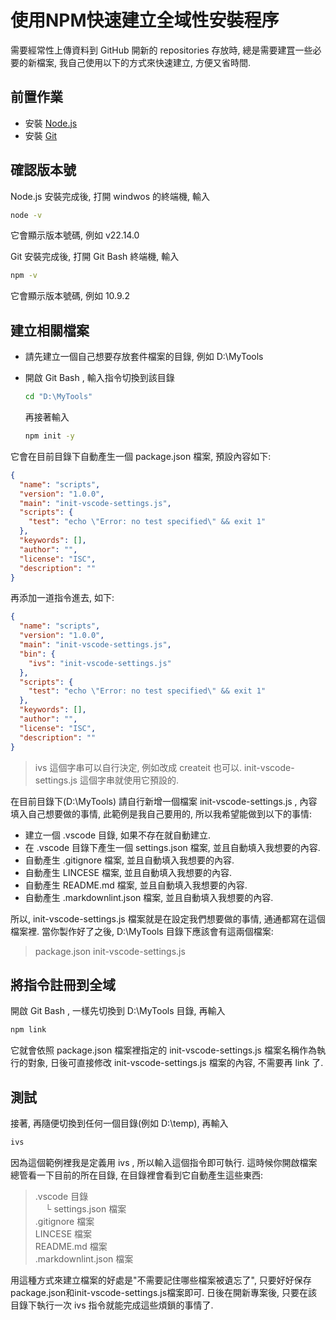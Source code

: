 # 使用NPM快速建立全域性安裝程序

需要經常性上傳資料到 GitHub 開新的 repositories 存放時, 總是需要建罝一些必要的新檔案, 我自己使用以下的方式來快速建立, 方便又省時間.

## 前置作業

- 安裝 [Node.js](https://nodejs.org/zh-tw)
- 安裝 [Git](https://git-scm.com/downloads)

## 確認版本號

Node.js 安裝完成後, 打開 windwos 的終端機, 輸入

```bash
node -v
```

它會顯示版本號碼, 例如 v22.14.0

Git 安裝完成後, 打開 Git Bash 終端機, 輸入

``` bash
npm -v
```

它會顯示版本號碼, 例如 10.9.2

## 建立相關檔案

- 請先建立一個自己想要存放套件檔案的目錄, 例如 D:\MyTools
- 開啟 Git Bash , 輸入指令切換到該目錄

  ``` bash
  cd "D:\MyTools"
  ```

  再接著輸入

  ``` bash
  npm init -y
  ```

它會在目前目錄下自動產生一個 package.json 檔案, 預設內容如下:

``` json
{
  "name": "scripts",
  "version": "1.0.0",
  "main": "init-vscode-settings.js",
  "scripts": {
    "test": "echo \"Error: no test specified\" && exit 1"
  },
  "keywords": [],
  "author": "",
  "license": "ISC",
  "description": ""
}
```

再添加一道指令進去, 如下:

``` json
{
  "name": "scripts",
  "version": "1.0.0",
  "main": "init-vscode-settings.js",
  "bin": {
    "ivs": "init-vscode-settings.js"
  },
  "scripts": {
    "test": "echo \"Error: no test specified\" && exit 1"
  },
  "keywords": [],
  "author": "",
  "license": "ISC",
  "description": ""
}

```

>ivs 這個字串可以自行決定, 例如改成 createit 也可以.
>init-vscode-settings.js 這個字串就使用它預設的.

在目前目錄下(D:\MyTools) 請自行新增一個檔案 init-vscode-settings.js , 內容填入自己想要做的事情, 此範例是我自己要用的, 所以我希望能做到以下的事情:

- 建立一個 .vscode 目錄, 如果不存在就自動建立.
- 在 .vscode 目錄下產生一個 settings.json 檔案, 並且自動填入我想要的內容.
- 自動產生 .gitignore 檔案, 並且自動填入我想要的內容.
- 自動產生 LINCESE 檔案, 並且自動填入我想要的內容.
- 自動產生 README.md 檔案, 並且自動填入我想要的內容.
- 自動產生 .markdownlint.json 檔案, 並且自動填入我想要的內容.

所以, init-vscode-settings.js 檔案就是在設定我們想要做的事情, 通通都寫在這個檔案裡.
當你製作好了之後, D:\MyTools 目錄下應該會有這兩個檔案:

> package.json
> init-vscode-settings.js

## 將指令註冊到全域

開啟 Git Bash , 一樣先切換到 D:\MyTools 目錄, 再輸入

``` bash
npm link
```

它就會依照 package.json 檔案裡指定的 init-vscode-settings.js 檔案名稱作為執行的對象, 日後可直接修改 init-vscode-settings.js 檔案的內容, 不需要再 link 了.

## 測試

接著, 再隨便切換到任何一個目錄(例如 D:\temp), 再輸入

``` bash
ivs
```

因為這個範例裡我是定義用 ivs , 所以輸入這個指令即可執行.
這時候你開啟檔案總管看一下目前的所在目錄, 在目錄裡會看到它自動產生這些東西:

> .vscode 目錄  
> &nbsp;&nbsp;&nbsp;&nbsp;└ settings.json 檔案  
> .gitignore 檔案  
> LINCESE 檔案  
> README.md 檔案  
> .markdownlint.json 檔案

用這種方式來建立檔案的好處是"不需要記住哪些檔案被遺忘了", 只要好好保存package.json和init-vscode-settings.js檔案即可.
日後在開新專案後, 只要在該目錄下執行一次 ivs 指令就能完成這些煩鎖的事情了.
